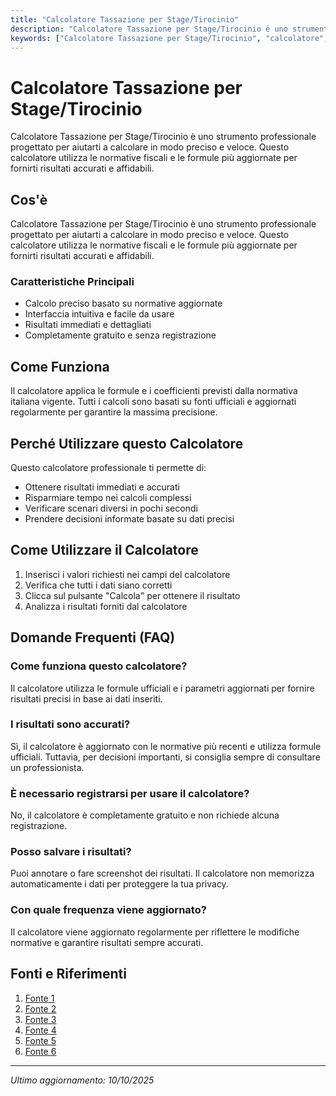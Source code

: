 ```yaml
---
title: "Calcolatore Tassazione per Stage/Tirocinio"
description: "Calcolatore Tassazione per Stage/Tirocinio è uno strumento professionale progettato per aiutarti a calcolare in modo preciso e veloce. Questo calcolatore utilizza le normative fiscali e le formule più aggiornate per fornirti risultati accurati e affidabili."
keywords: ["Calcolatore Tassazione per Stage/Tirocinio", "calcolatore", "calcolo online"]
---
```


# Calcolatore Tassazione per Stage/Tirocinio

Calcolatore Tassazione per Stage/Tirocinio è uno strumento professionale progettato per aiutarti a calcolare in modo preciso e veloce. Questo calcolatore utilizza le normative fiscali e le formule più aggiornate per fornirti risultati accurati e affidabili.

## Cos'è

Calcolatore Tassazione per Stage/Tirocinio è uno strumento professionale progettato per aiutarti a calcolare in modo preciso e veloce. Questo calcolatore utilizza le normative fiscali e le formule più aggiornate per fornirti risultati accurati e affidabili.

### Caratteristiche Principali

- Calcolo preciso basato su normative aggiornate
- Interfaccia intuitiva e facile da usare
- Risultati immediati e dettagliati
- Completamente gratuito e senza registrazione

## Come Funziona

Il calcolatore applica le formule e i coefficienti previsti dalla normativa italiana vigente. Tutti i calcoli sono basati su fonti ufficiali e aggiornati regolarmente per garantire la massima precisione.

## Perché Utilizzare questo Calcolatore

Questo calcolatore professionale ti permette di:

- Ottenere risultati immediati e accurati
- Risparmiare tempo nei calcoli complessi
- Verificare scenari diversi in pochi secondi
- Prendere decisioni informate basate su dati precisi

## Come Utilizzare il Calcolatore

1. Inserisci i valori richiesti nei campi del calcolatore
2. Verifica che tutti i dati siano corretti
3. Clicca sul pulsante "Calcola" per ottenere il risultato
4. Analizza i risultati forniti dal calcolatore

## Domande Frequenti (FAQ)

### Come funziona questo calcolatore?

Il calcolatore utilizza le formule ufficiali e i parametri aggiornati per fornire risultati precisi in base ai dati inseriti.

### I risultati sono accurati?

Sì, il calcolatore è aggiornato con le normative più recenti e utilizza formule ufficiali. Tuttavia, per decisioni importanti, si consiglia sempre di consultare un professionista.

### È necessario registrarsi per usare il calcolatore?

No, il calcolatore è completamente gratuito e non richiede alcuna registrazione.

### Posso salvare i risultati?

Puoi annotare o fare screenshot dei risultati. Il calcolatore non memorizza automaticamente i dati per proteggere la tua privacy.

### Con quale frequenza viene aggiornato?

Il calcolatore viene aggiornato regolarmente per riflettere le modifiche normative e garantire risultati sempre accurati.

## Fonti e Riferimenti

1. [Fonte 1](https://www.money.it/tassazione-stage-tirocinio-2025-calcolo-lordo-al-netto)
2. [Fonte 2](https://repubblicadeglistagisti.it/forum/thread/16088/)
3. [Fonte 3](https://cm.careerservice.polimi.it/wp-content/uploads/FAQ_MATERIA_FISCALE_ITA.pdf)
4. [Fonte 4](https://www.jethr.com/risorse/tirocinante-come-funziona-e-quanto-pagarlo/)
5. [Fonte 5](https://www.studiouboldi.it/stage-e-tirocini-formativi-assoggettamento-contributivo-e-fiscale-facciamo-chiarezza/)
6. [Fonte 6](https://jobtech.it/aziende/blog/retribuzioni-stage-extracurriculari/)

---

*Ultimo aggiornamento: 10/10/2025*
